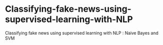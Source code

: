 # Classifying-fake-news-using-supervised-learning-with-NLP
Classifying fake news using supervised learning with NLP : Naive Bayes and SVM
